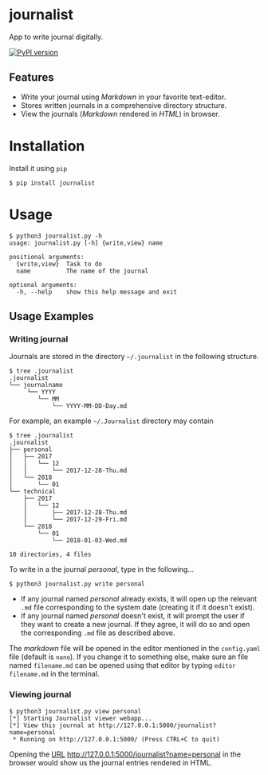 # journalist
App to write journal digitally. 

[![PyPI version](https://badge.fury.io/py/journalist.svg)](https://badge.fury.io/py/journalist)

## Features

- Write your journal using _Markdown_ in your favorite text-editor.
- Stores written journals in a comprehensive directory structure.
- View the journals (_Markdown_ rendered in _HTML_) in browser.

# Installation

Install it using `pip`
```console
$ pip install journalist
```

# Usage 

```console
$ python3 journalist.py -h
usage: journalist.py [-h] {write,view} name

positional arguments:
  {write,view}  Task to do
  name          The name of the journal

optional arguments:
  -h, --help    show this help message and exit
```

## Usage Examples

### Writing journal

Journals are stored in the directory `~/.journalist` in the following structure.

```console
$ tree .journalist 
.journalist
└── journalname
     └── YYYY
        └── MM
            └── YYYY-MM-DD-Day.md
```

For example, an example `~/.Journalist` directory may contain
```console
$ tree .journalist 
.journalist
├── personal
│   ├── 2017
│   │   └── 12
│   │       └── 2017-12-28-Thu.md
│   └── 2018
│       └── 01
└── technical
    ├── 2017
    │   └── 12
    │       ├── 2017-12-28-Thu.md
    │       └── 2017-12-29-Fri.md
    └── 2018
        └── 01
            └── 2018-01-03-Wed.md

10 directories, 4 files
```

To write in a the journal _personal_, type in the following...
```console
$ python3 journalist.py write personal
```

- If any journal named _personal_ already exists, it will open up the relevant `.md` file corresponding to the system date (creating it if it doesn't exist).
- If any journal named _personal_ doesn't exist, it will prompt the user if they want to create a new journal. If they agree, it will do so and open the corresponding `.md` file as described above.

The _markdown_ file will be opened in the editor mentioned in the `config.yaml` file (default is `nano`). If you change it to something else, make sure an file named `filename.md` can be opened using that editor by typing `editor filename.md` in the terminal.

### Viewing journal

```console
$ python3 journalist.py view personal 
[*] Starting Journalist viewer webapp...
[*] View this journal at http://127.0.0.1:5000/journalist?name=personal
 * Running on http://127.0.0.1:5000/ (Press CTRL+C to quit)
```

Opening the [URL](http://127.0.0.1:5000/journalist?name=personal) http://127.0.0.1:5000/journalist?name=personal in the browser would show us the journal entries rendered in HTML.

